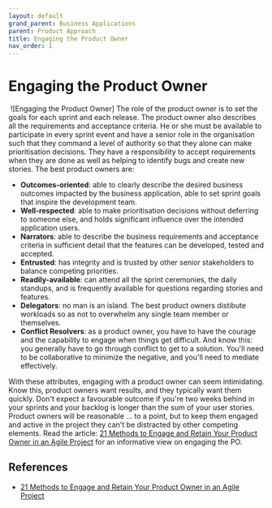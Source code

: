 ```yaml
---
layout: default
grand_parent: Business Applications
parent: Product Approach
title: Engaging the Product Owner
nav_order: 1
---
```


# Engaging the Product Owner
​
![Engaging the Product Owner]
The role of the product owner is to set the goals for each sprint and each release. The product owner also describes all the requirements and acceptance criteria. He or she must be available to participate in every sprint event and have a senior role in the organisation such that they command a level of authority so that they alone can make prioritisation decisions. They have a responsibility to accept requirements when they are done as well as helping to identify bugs and create new stories.
The best product owners are:

* **Outcomes-oriented**: able to clearly describe the desired business outcomes impacted by the business application, able to set sprint goals that inspire the development team.
* **Well-respected**: able to make prioritisation decisions without deferring to someone else, and holds significant influence over the intended application users.
* **Narrators**: able to describe the business requirements and acceptance criteria in sufficient detail that the features can be developed, tested and accepted.
* **Entrusted**: has integrity and is trusted by other senior stakeholders to balance competing priorities.
* **Readily-available**: can attend all the sprint ceremonies, the daily standups, and is frequently available for questions regarding stories and features.
* **Delegators**: no man is an island. The best product owners distibute workloads so as not to overwhelm any single team member or themselves.
* **Conflict Resolvers**: as a product owner, you have to have the courage and the capability to engage when things get difficult. And know this: you generally have to go through conflict to get to a solution. You'll need to be collaborative to minimize the negative, and you'll need to mediate effectively.

With these attributes, engaging with a product owner can seem intimidating. Know this, product owners want results, and they typically want them quickly. Don't expect a favourable outcome if you're two weeks behind in your sprints and your backlog is longer than the sum of your user stories. Product owners will be reasonable ... to a point, but to keep them engaged and active in the project they can't be distracted by other competing elements. Read the article: [21 Methods to Engage and Retain Your Product Owner
in an Agile Project](https://pmworldlibrary.net/wp-content/uploads/2013/01/PMWJ4-Nov2012-VANDERJACK-21-MethodsToEngageProductOwner-AdvisoryArticle.pdf) for an informative view on engaging the PO.


## References

* [21 Methods to Engage and Retain Your Product Owner in an Agile Project](https://pmworldlibrary.net/wp-content/uploads/2013/01/PMWJ4-Nov2012-VANDERJACK-21-MethodsToEngageProductOwner-AdvisoryArticle.pdf)